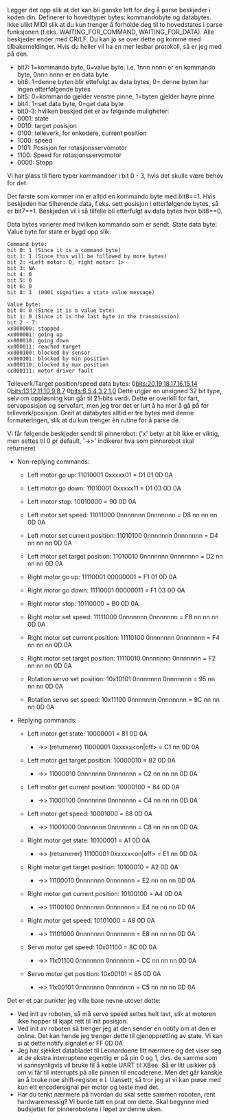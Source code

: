 Legger det opp slik at det kan bli ganske lett for deg å parse beskjeder i koden din. Definerer to hovedtyper bytes: kommandobyte og databytes. Ikke ulikt MIDI slik at du kun trenger å forholde deg til to hovedstates i parse funksjonen (f.eks. WAITING_FOR_COMMAND, WAITING_FOR_DATA). Alle beskjeder ender med CR/LF.
Du kan jo se over dette og komme med tilbakemeldinger. Hvis du heller vil ha en mer lesbar protokoll, så er jeg med på den.


* bit7: 1=kommando byte, 0=value byte. i.e. 1nnn nnnn er en kommando byte, 0nnn nnnn er en data byte
* bit6: 1=denne byten blir ettefulgt av data bytes, 0= denne byten har ingen etterfølgende bytes
* bit5: 0=kommando gjelder venstre pinne, 1=byten gjelder høyre pinne
* bit4: 1=set data byte, 0=get data byte
* bit0-3: hvilken beskjed det er av følgende muligheter:
* 0001: state
* 0010: target posisjon
* 0100: telleverk, for enkodere, current position
* 1000: speed
* 0101: Posisjon for rotasjonsservomotor
* 1100: Speed for rotasjonsservomotor
* 0000: Stopp

Vi har plass til flere typer kommandoer i bit 0 - 3, hvis det skulle være behov for det. 

Det første som kommer inn er alltid en kommando byte med bit8==1. Hvis beskjeden har tilhørende data, f.eks. sett posisjon i etterfølgende bytes, så er bit7==1. Beskjeden vil i så tilfelle bli etterfulgt av data bytes hvor bit8==0.

Data bytes varierer med hvilken kommando som er sendt.
State data byte: Value byte for state er bygd opp slik: 
```
Command byte:
bit 0: 1 (Since it is a command byte)
bit 1: 1 (Since this will be followed by more bytes)
bit 2: <Left motor: 0, right motor: 1>
bit 3: NA
bit 4: 0
bit 5: 0
bit 6: 0
bit 8: 1  (0001 signifies a state value message)

Value byte:
bit 0: 0 (Since it is a value byte)
bit 1: 0 (Since it is the last byte in the transmission)
bit 2 - 7:
xx000000: stopped
xx000001: going up
xx000010: going down
xx000011: reached target
xx000100: blocked by sensor
xx000101: blocked by min position
xx000110: blocked by max position
cc000111: motor driver fault 
```

Telleverk/Target position/speed data bytes:
0<bits:20,19,18,17,16,15,14> 0<bits:13,12,11,10,9,8,7> 0<bits:6,5,4,3,2,1,0>
Dette utgjør en unsigned 32 bit type, selv om oppløsning kun går til 21-bits verdi. Dette er overkill for fart, servoposisjon og servofart, men jeg tror det er lurt å ha mer å gå på for telleverk/posisjon. Greit at databytes alltid er tre bytes med denne formateringen, slik at du kun trenger èn rutine for å parse de.


Vi får følgende beskjeder sendt til pinnerobot: ('x' betyr at bit ikke er viktig, men settes til 0 pr default, '->>' indikerer hva som pinnerobot skal returnere)

* Non-replying commands: 
    * Left motor go up:                     11010001 0xxxxx01 = D1 01 0D 0A
    * Left motor go down:                 11010001 0xxxxx11 = D1 03 0D 0A
    * Left motor stop:                       10010000                = 90 0D 0A
    * Left motor set speed:               11011000 0nnnnnnn 0nnnnnnn = D8 nn nn nn 0D 0A
    * Left motor set current position: 11010100 0nnnnnnn 0nnnnnnn  = D4 nn nn nn 0D 0A
    * Left motor set target position:   11010010 0nnnnnnn 0nnnnnnn  = D2 nn nn nn 0D 0A
  
   * Right motor go up:                     11110001 00000001 = F1 01 0D 0A
   * Right motor go down:                 11110001 00000011 = F1 03 0D 0A
   * Right motor stop:                       10110000                = B0 0D 0A
   * Right motor set speed:               11111000 0nnnnnnn 0nnnnnnn  = F8 nn nn nn 0D 0A
   * Right motor set current position: 11110100 0nnnnnnn 0nnnnnnn  = F4 nn nn nn 0D 0A
   * Right motor set target position:   11110010 0nnnnnnn 0nnnnnnn  = F2 nn nn nn 0D 0A
  
   * Rotation servo set position:        10x10101 0nnnnnnn 0nnnnnnn  = 95 nn nn nn 0D 0A
   * Rotation servo set speed:           10x11100 0nnnnnnn 0nnnnnnn  = 9C nn nn nn 0D 0A

* Replying commands:
   * Left motor get state:                  10000001 = 81 0D 0A 
      * ->> (returnerer) 11000001 0xxxxx<direction><on|off> = C1 nn 0D 0A
   * Left motor get target position:        10000010 = 82 0D 0A
      * ->> 11000010 0nnnnnnn 0nnnnnnn = C2 nn nn nn 0D 0A
   * Left motor get current position:     10000100 = 84 0D 0A
      * ->> 11000100 0nnnnnnn 0nnnnnnn = C4 nn nn nn 0D 0A
   * Left motor get speed:                 10001000 = 88 0D 0A
      * ->> 11001000 0nnnnnnn 0nnnnnnn = C8 nn nn nn 0D 0A
  
   * Right motor get state:                  10100001 = A1 0D 0A 
      * ->> (returnerer) 11100001 0xxxxx<direction><on|off> = E1 nn 0D 0A
   * Right motor get target position:        10100010 = A2 0D 0A
      * ->> 11100010 0nnnnnnn 0nnnnnnn = E2 nn nn nn 0D 0A
   * Right motor get current position:     10100100 = A4 0D 0A
      * ->> 11100100 0nnnnnnn 0nnnnnnn = E4 nn nn nn 0D 0A
   * Right motor get speed:                 10101000 = A8 0D 0A
      * ->> 11101000 0nnnnnnn 0nnnnnnn = E8 nn nn nn 0D 0A

   * Servo motor get speed:               10x01100 = 8C 0D 0A
      * ->> 11x01100 0nnnnnnn 0nnnnnnn = CC nn nn nn 0D 0A
   * Servo motor get position:            10x00101 = 85 0D 0A
      * ->> 11x00101 0nnnnnnn 0nnnnnnn = C5 nn nn nn 0D 0A


Det er et par punkter jeg ville bare nevne utover dette:
* Ved init av roboten, så må servo speed settes helt lavt, slik at motoren ikke hopper til kjapt rett til init posisjon.
* Ved init av roboten så trenger jeg at den sender en notify om at den er online. Det kan hende jeg trenger dette til gjenoppretting av state. Vi kan si at dette notify signalet er FF 0D 0A 
* Jeg har sjekket databladet til Leonardoene litt nærmere og det viser seg at de ekstra interruptene egentlig er på pin 0 og 1, dvs. de samme som vi sannsynligvis vil bruke til å koble UART til XBee. Så er litt usikker på om vi får til interrupts på alle pinnen til encoderene. Men det går kanskje an å bruke noe shift-register e.l. Uansett, så tror jeg at vi kan prøve med kun ett encodersignal per motor og teste med det.
* Har du tenkt nærmere på hvordan du skal sette sammen roboten, rent hardwaremessig? Vi burde tatt en prat om dette. Skal begynne med budsjettet for pinnerobotene i løpet av denne uken.
